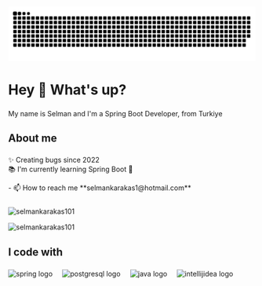 ###

<img src="https://raw.githubusercontent.com/SelmanKarakas101/SelmanKarakas101/output/snake.svg" alt="Snake animation" />

###

<h1 align="left">Hey 👋 What's up?</h1>

###

<p align="left">My name is Selman and I'm a Spring Boot Developer, from Turkiye</p>

###

<h2 align="left">About me</h2>

###

<p align="left">✨ Creating bugs since 2022<br>📚 I'm currently learning Spring Boot 🍃<br>
<p align="left">- 📫 How to reach me **selmankarakas1@hotmail.com**<br>

###

<p><img align="center" src="https://github-readme-stats.vercel.app/api/top-langs?username=selmankarakas101&show_icons=true&locale=en&layout=compact" alt="selmankarakas101" /></p>

<p><img align="center" src="https://github-readme-streak-stats.herokuapp.com/?user=selmankarakas101&" alt="selmankarakas101" /></p>

###

<h2 align="left">I code with</h2>

###

<div align="left">
  <img src="https://cdn.jsdelivr.net/gh/devicons/devicon/icons/spring/spring-original.svg" height="40" alt="spring logo"  />
  <img width="12" />
  <img src="https://cdn.jsdelivr.net/gh/devicons/devicon/icons/postgresql/postgresql-original.svg" height="40" alt="postgresql logo"  />
  <img width="12" />
  <img src="https://cdn.jsdelivr.net/gh/devicons/devicon/icons/java/java-original.svg" height="40" alt="java logo"  />
  <img width="12" />
  <img src="https://skillicons.dev/icons?i=idea" height="40" alt="intellijidea logo"  />
</div>
